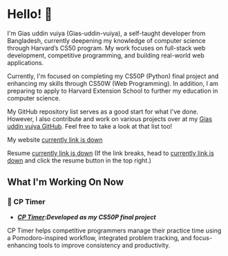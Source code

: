 # Hello! 👋
I'm Gias uddin vuiya (Gias-uddin-vuiya), a self-taught developer from Bangladesh, currently deepening my knowledge of computer science through Harvard’s CS50 program. My work focuses on full-stack web development, competitive programming, and building real-world web applications.

Currently, I'm focused on completing my CS50P (Python) final project and enhancing my skills through CS50W (Web Programming). In addition, I am preparing to apply to Harvard Extension School to further my education in computer science.

My GitHub repository list serves as a good start for what I've done. However, I also contribute and work on various projects over at my [Gias uddin vuiya GitHub](https://github.com/Gias-uddin-vuiya). Feel free to take a look at that list too!

My website [currently link is down](https://giasuddinvuiya.com)  

Resume [currently link is down](https://giasuddinvuiya.com/resume) (If the link breaks, head to [currently link is down](https://giasuddinvuiya.com) and click the resume button in the top right.)

## What I'm Working On Now

### 📌 CP Timer
- ***[CP Timer](https://github.com/Gias-uddin-vuiya/cp-timer):Developed as my CS50P final project***

CP Timer helps competitive programmers manage their practice time using a Pomodoro-inspired workflow, integrated problem tracking, and focus-enhancing tools to improve consistency and productivity.
